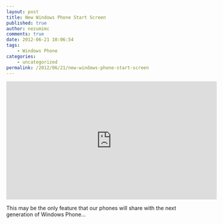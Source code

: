 ```yaml
---
layout: post
title: New Windows Phone Start Screen
published: true
author: nezumimc
comments: true
date: 2012-06-21 10:06:54
tags:
    - Windows Phone
categories:
    - uncategorized
permalink: /2012/06/21/new-windows-phone-start-screen
---
```

 
<iframe height="315" src="http://www.youtube-nocookie.com/embed/25DKXGKblOw?rel=0" frameborder="0" width="560" allowfullscreen="allowfullscreen"></iframe>  <p>This may be the only feature that our phones will share with the next generation of Windows Phone…</p>